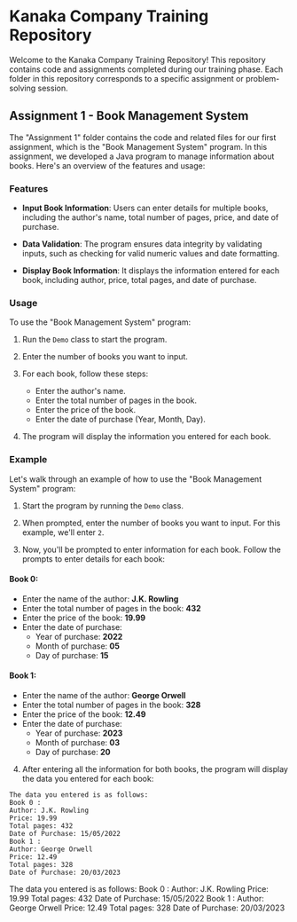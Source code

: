 # Kanaka Company Training Repository

Welcome to the Kanaka Company Training Repository! This repository contains code and assignments completed during our training phase. Each folder in this repository corresponds to a specific assignment or problem-solving session.

## Assignment 1 - Book Management System

The "Assignment 1" folder contains the code and related files for our first assignment, which is the "Book Management System" program. In this assignment, we developed a Java program to manage information about books. Here's an overview of the features and usage:

### Features

- **Input Book Information**: Users can enter details for multiple books, including the author's name, total number of pages, price, and date of purchase.

- **Data Validation**: The program ensures data integrity by validating inputs, such as checking for valid numeric values and date formatting.

- **Display Book Information**: It displays the information entered for each book, including author, price, total pages, and date of purchase.

### Usage

To use the "Book Management System" program:

1. Run the `Demo` class to start the program.

2. Enter the number of books you want to input.

3. For each book, follow these steps:
   - Enter the author's name.
   - Enter the total number of pages in the book.
   - Enter the price of the book.
   - Enter the date of purchase (Year, Month, Day).

4. The program will display the information you entered for each book.

### Example

Let's walk through an example of how to use the "Book Management System" program:

1. Start the program by running the `Demo` class.

2. When prompted, enter the number of books you want to input. For this example, we'll enter `2`.


3. Now, you'll be prompted to enter information for each book. Follow the prompts to enter details for each book:

#### Book 0:
- Enter the name of the author: **J.K. Rowling**
- Enter the total number of pages in the book: **432**
- Enter the price of the book: **19.99**
- Enter the date of purchase:
  - Year of purchase: **2022**
  - Month of purchase: **05**
  - Day of purchase: **15**

#### Book 1:
- Enter the name of the author: **George Orwell**
- Enter the total number of pages in the book: **328**
- Enter the price of the book: **12.49**
- Enter the date of purchase:
  - Year of purchase: **2023**
  - Month of purchase: **03**
  - Day of purchase: **20**

4. After entering all the information for both books, the program will display the data you entered for each book:

```
The data you entered is as follows:
Book 0 :
Author: J.K. Rowling
Price: 19.99
Total pages: 432
Date of Purchase: 15/05/2022
Book 1 :
Author: George Orwell
Price: 12.49
Total pages: 328
Date of Purchase: 20/03/2023
```

The data you entered is as follows:
Book 0 :
Author: J.K. Rowling
Price: 19.99
Total pages: 432
Date of Purchase: 15/05/2022
Book 1 :
Author: George Orwell
Price: 12.49
Total pages: 328
Date of Purchase: 20/03/2023